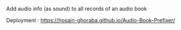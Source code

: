 Add audio info (as sound) to all records of an audio book

Deployment : https://hosain-ghoraba.github.io/Audio-Book-Prefixer/
